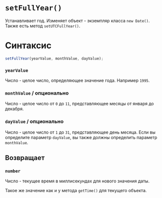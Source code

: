 # `setFullYear()`

Устанавливает год. Изменяет объект - экземпляр класса `new Date()`. Также есть метод `setUTCFullYear()`.

# Cинтаксис

```js
setFullYear(yearValue, monthValue, dayValue);
```

### `yearValue`

Число - целое число, определяющее значение года. Например `1995`.

### `monthValue` / опционально

Число - целое число от `0` до `11`, представляющее месяцы от января до декабря.

### `dayValue` / опционально

Число - целое число от `1` до `31`, представляющее день месяца. 
Если вы определите параметр `dayValue`, вы также должны определить параметр `monthValue`.

## Возвращает

### `number`

Число - текущее время в миллисекундах для нового значения даты.

Такое же значение как и у метода `getTime()` для текущего объекта.
